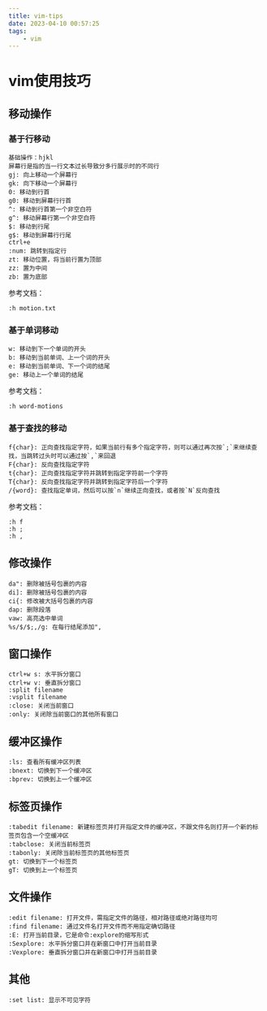 ```yaml
---
title: vim-tips
date: 2023-04-10 00:57:25
tags:
    - vim
---
```


# vim使用技巧

## 移动操作
### 基于行移动
```
基础操作：hjkl
屏幕行是指的当一行文本过长导致分多行展示时的不同行
gj: 向上移动一个屏幕行
gk: 向下移动一个屏幕行
0: 移动到行首
g0: 移动到屏幕行行首
^: 移动到行首第一个非空白符
g^: 移动屏幕行第一个非空白符
$: 移动到行尾
g$: 移动到屏幕行行尾
ctrl+e
:num: 跳转到指定行
zt: 移动位置，将当前行置为顶部
zz: 置为中间
zb: 置为底部
```
参考文档：  
```
:h motion.txt
```

### 基于单词移动
```
w: 移动到下一个单词的开头
b: 移动到当前单词、上一个词的开头
e: 移动到当前单词、下一个词的结尾
ge: 移动上一个单词的结尾

```
参考文档：  
```
:h word-motions
```

### 基于查找的移动
```
f{char}: 正向查找指定字符，如果当前行有多个指定字符，则可以通过再次按`;`来继续查找，当跳转过头时可以通过按`,`来回退
F{char}: 反向查找指定字符
t{char}: 正向查找指定字符并跳转到指定字符前一个字符
T{char}: 反向查找指定字符并跳转到指定字符后一个字符
/{word}: 查找指定单词，然后可以按`n`继续正向查找，或者按`N`反向查找
```
参考文档：  
```
:h f
:h ;
:h ,
```

## 修改操作
```
da": 删除被括号包裹的内容
di]: 删除被括号包裹的内容
ci{: 修改被大括号包裹的内容
dap: 删除段落
vaw: 高亮选中单词
%s/$/$;,/g: 在每行结尾添加",
```

## 窗口操作
```
ctrl+w s: 水平拆分窗口
ctrl+w v: 垂直拆分窗口
:split filename
:vsplit filename
:close: 关闭当前窗口
:only: 关闭除当前窗口的其他所有窗口
```

## 缓冲区操作
```
:ls: 查看所有缓冲区列表
:bnext: 切换到下一个缓冲区
:bprev: 切换到上一个缓冲区
```

## 标签页操作
```
:tabedit filename: 新建标签页并打开指定文件的缓冲区，不跟文件名则打开一个新的标签页包含一个空缓冲区
:tabclose: 关闭当前标签页
:tabonly: 关闭除当前标签页的其他标签页
gt: 切换到下一个标签页
gT: 切换到上一个标签页
```

## 文件操作
```
:edit filename: 打开文件，需指定文件的路径，相对路径或绝对路径均可
:find filename: 通过文件名打开文件而不用指定确切路径
:E: 打开当前目录，它是命令:explore的缩写形式
:Sexplore: 水平拆分窗口并在新窗口中打开当前目录
:Vexplore: 垂直拆分窗口并在新窗口中打开当前目录

```

## 其他
```
:set list: 显示不可见字符
```
